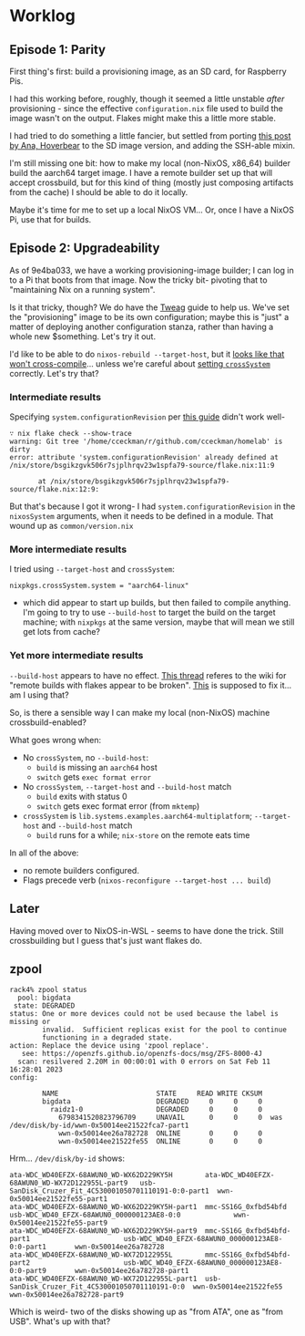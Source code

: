 # Worklog

## Episode 1: Parity

First thing's first: build a provisioning image, as an SD card, for Raspberry
Pis.

I had this working before, roughly, though it seemed a little unstable _after_
provisioning - since the effective `configuration.nix` file used to build the
image wasn't on the output. Flakes might make this a little more stable.

I had tried to do something a little fancier, but settled from porting [this
post by Ana, Hoverbear][hoverbear] to the SD image version, and adding the
SSH-able mixin.

I'm still missing one bit: how to make my local (non-NixOS, x86_64) builder
build the aarch64 target image. I have a remote builder set up that will accept
crossbuild, but for this kind of thing (mostly just composing artifacts from the
cache) I should be able to do it locally.

Maybe it's time for me to set up a local NixOS VM... Or, once I have a NixOS Pi,
use that for builds.

[hoverbear]: https://hoverbear.org/blog/nix-flake-live-media/

## Episode 2: Upgradeability

As of 9e4ba033, we have a working provisioning-image builder; I can log in to a
Pi that boots from that image. Now the tricky bit- pivoting that to "maintaining Nix on a running system".

Is it that tricky, though? We do have the [Tweag] guide to help us. We've set
the "provisioning" image to be its own configuration; maybe this is "just"
a matter of deploying another configuration stanza, rather than having a whole
new $something. Let's try it out.

[Tweag]: https://www.tweag.io/blog/2020-07-31-nixos-flakes/

I'd like to be able to do `nixos-rebuild --target-host`, but it
[looks like that won't cross-compile][issue166838]... unless we're careful
about [setting `crossSystem`][issue167393] correctly. Let's try that?

[issue166838]: https://github.com/NixOS/nixpkgs/issues/166838
[issue167393]: https://github.com/NixOS/nixpkgs/pull/167393/files

### Intermediate results

Specifying `system.configurationRevision` per [this guide][Tweag] didn't work well-

```
∵ nix flake check --show-trace
warning: Git tree '/home/cceckman/r/github.com/cceckman/homelab' is dirty
error: attribute 'system.configurationRevision' already defined at /nix/store/bsgikzgvk506r7sjplhrqv23w1spfa79-source/flake.nix:11:9

       at /nix/store/bsgikzgvk506r7sjplhrqv23w1spfa79-source/flake.nix:12:9:
```

But that's because I got it wrong- I had `system.configurationRevision` in the
`nixosSystem` arguments, when it needs to be defined in a module.
That wound up as `common/version.nix`

### More intermediate results

I tried using `--target-host` and `crossSystem`:

```
nixpkgs.crossSystem.system = "aarch64-linux"
```

- which did appear to start up builds, but then failed to compile anything.
I'm going to try to use `--build-host` to target the build on the target machine;
with `nixpkgs` at the same version, maybe that will mean we still get lots from cache?

### Yet more intermediate results

`--build-host` appears to have no effect. [This thread](https://discourse.nixos.org/t/building-a-flake-based-nixos-system-remotely/11309/2) referes to the wiki for
"remote builds with flakes appear to be broken". [This](https://github.com/NixOS/nixpkgs/pull/119540)
is supposed to fix it... am I using that?

So, is there a sensible way I can make my local (non-NixOS) machine crossbuild-enabled?

What goes wrong when:

- No `crossSystem`, no `--build-host`:
  - `build` is missing an `aarch64` host
  - `switch` gets `exec format error`
- No `crossSystem`, `--target-host` and `--build-host` match
  - `build` exits with status 0
  - `switch` gets exec format error (from `mktemp`)
- `crossSystem` is `lib.systems.examples.aarch64-multiplatform`; `--target-host` and `--build-host` match
  - `build` runs for a while; `nix-store` on the remote eats time


In all of the above:
- no remote builders configured.
- Flags precede verb (`nixos-reconfigure --target-host ... build`)

## Later

Having moved over to NixOS-in-WSL - seems to have done the trick. Still
crossbuilding but I guess that's just want flakes do.

## zpool

```
rack4% zpool status
  pool: bigdata
 state: DEGRADED
status: One or more devices could not be used because the label is missing or
        invalid.  Sufficient replicas exist for the pool to continue
        functioning in a degraded state.
action: Replace the device using 'zpool replace'.
   see: https://openzfs.github.io/openzfs-docs/msg/ZFS-8000-4J
  scan: resilvered 2.20M in 00:00:01 with 0 errors on Sat Feb 11 16:28:01 2023
config:

        NAME                        STATE     READ WRITE CKSUM
        bigdata                     DEGRADED     0     0     0
          raidz1-0                  DEGRADED     0     0     0
            6798341520823796709     UNAVAIL      0     0     0  was /dev/disk/by-id/wwn-0x50014ee21522fca7-part1
            wwn-0x50014ee26a782728  ONLINE       0     0     0
            wwn-0x50014ee21522fe55  ONLINE       0     0     0
```

Hrm... `/dev/disk/by-id` shows:

```
ata-WDC_WD40EFZX-68AWUN0_WD-WX62D229KY5H        ata-WDC_WD40EFZX-68AWUN0_WD-WX72D122955L-part9   usb-SanDisk_Cruzer_Fit_4C530001050701110191-0:0-part1  wwn-0x50014ee21522fe55-part1
ata-WDC_WD40EFZX-68AWUN0_WD-WX62D229KY5H-part1  mmc-SS16G_0xfbd54bfd                             usb-WDC_WD40_EFZX-68AWUN0_000000123AE8-0:0             wwn-0x50014ee21522fe55-part9
ata-WDC_WD40EFZX-68AWUN0_WD-WX62D229KY5H-part9  mmc-SS16G_0xfbd54bfd-part1                       usb-WDC_WD40_EFZX-68AWUN0_000000123AE8-0:0-part1       wwn-0x50014ee26a782728
ata-WDC_WD40EFZX-68AWUN0_WD-WX72D122955L        mmc-SS16G_0xfbd54bfd-part2                       usb-WDC_WD40_EFZX-68AWUN0_000000123AE8-0:0-part9       wwn-0x50014ee26a782728-part1
ata-WDC_WD40EFZX-68AWUN0_WD-WX72D122955L-part1  usb-SanDisk_Cruzer_Fit_4C530001050701110191-0:0  wwn-0x50014ee21522fe55                                 wwn-0x50014ee26a782728-part9
```

Which is weird- two of the disks showing up as "from ATA", one as "from USB". What's up with that?
